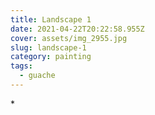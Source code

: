 ```yaml
---
title: Landscape 1
date: 2021-04-22T20:22:58.955Z
cover: assets/img_2955.jpg
slug: landscape-1
category: painting
tags:
  - guache
---
```

\*